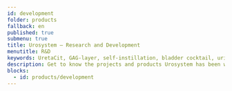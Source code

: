 ```yaml
---
id: development
folder: products
fallback: en
published: true
submenu: true
title: Urosystem – Research and Development
menutitle: R&D
keywords: UretaCit, GAG-layer, self-instillation, bladder cocktail, urine alkalization, IC follow-up
description: Get to know the projects and products Urosystem has been working on. From diagnosing GAG-layer deficiencies through urine alkalization to the optimized instillation cocktail.
blocks:
  - id: products/development
---
```

